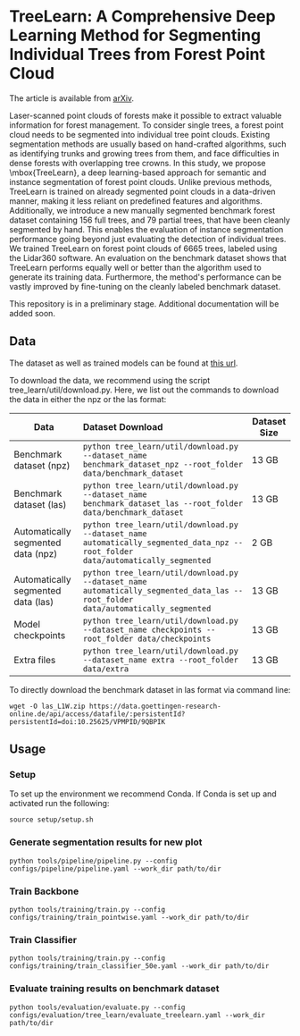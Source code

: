# TreeLearn: A Comprehensive Deep Learning Method for Segmenting Individual Trees from Forest Point Cloud

The article is available from [arXiv](https://arxiv.org/abs/2309.08471).

Laser-scanned point clouds of forests make it possible to extract valuable information for forest management. To consider single trees, a forest point cloud needs to be segmented into individual tree point clouds. 
Existing segmentation methods are usually based on hand-crafted algorithms, such as identifying trunks and growing trees from them, and face difficulties in dense forests with overlapping tree crowns. In this study, we propose \mbox{TreeLearn}, a deep learning-based approach for semantic and instance segmentation of forest point clouds. Unlike previous methods, TreeLearn is trained on already segmented point clouds in a data-driven manner, making it less reliant on predefined features and algorithms. 
Additionally, we introduce a new manually segmented benchmark forest dataset containing 156 full trees, and 79 partial trees, that have been cleanly segmented by hand. This enables the evaluation of instance segmentation performance going beyond just evaluating the detection of individual trees.
We trained TreeLearn on forest point clouds of 6665 trees, labeled using the Lidar360 software. An evaluation on the benchmark dataset shows that TreeLearn performs equally well or better than the algorithm used to generate its training data. Furthermore, the method's performance can be vastly improved by fine-tuning on the cleanly labeled benchmark dataset. 

This repository is in a preliminary stage. Additional documentation will be added soon.

## Data

The dataset as well as trained models can be found at [this url](https://doi.org/10.25625/VPMPID).

To download the data, we recommend using the script tree_learn/util/download.py. Here, we list out the commands to download the data in either the npz or the las format:

| Data        | Dataset Download                                             | Dataset Size |
| ----------- | :----------------------------------------------------------- | ------------ |
| Benchmark dataset (npz)   | ```python tree_learn/util/download.py --dataset_name benchmark_dataset_npz --root_folder data/benchmark_dataset``` | 13 GB        |
| Benchmark dataset (las)  | ```python tree_learn/util/download.py --dataset_name benchmark_dataset_las --root_folder data/benchmark_dataset``` | 13 GB        |
| Automatically segmented data (npz)   | ```python tree_learn/util/download.py --dataset_name automatically_segmented_data_npz --root_folder data/automatically_segmented``` | 2 GB        |
| Automatically segmented data (las)   | ```python tree_learn/util/download.py --dataset_name automatically_segmented_data_las --root_folder data/automatically_segmented``` | 13 GB        |
| Model checkpoints   | ```python tree_learn/util/download.py --dataset_name checkpoints --root_folder data/checkpoints``` | 13 GB        |
| Extra files   | ```python tree_learn/util/download.py --dataset_name extra --root_folder data/extra``` | 13 GB        |

To directly download the benchmark dataset in las format via command line: 

```wget -O las_L1W.zip https://data.goettingen-research-online.de/api/access/datafile/:persistentId?persistentId=doi:10.25625/VPMPID/9QBPIK``` 

## Usage

### Setup

To set up the environment we recommend Conda. If Conda is set up and activated run the following:

```
source setup/setup.sh
```

### Generate segmentation results for new plot
```
python tools/pipeline/pipeline.py --config configs/pipeline/pipeline.yaml --work_dir path/to/dir
```


### Train Backbone
```
python tools/training/train.py --config configs/training/train_pointwise.yaml --work_dir path/to/dir
```


### Train Classifier
```
python tools/training/train.py --config configs/training/train_classifier_50e.yaml --work_dir path/to/dir
```

### Evaluate training results on benchmark dataset
```
python tools/evaluation/evaluate.py --config configs/evaluation/tree_learn/evaluate_treelearn.yaml --work_dir path/to/dir
```
